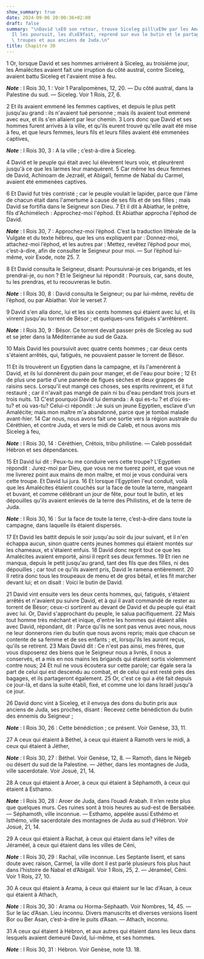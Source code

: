 ```yaml
---
show_summary: true
date: 2024-09-06 20:00:36+02:00
draft: false
summary: "\nDavid \xE0 son retour, trouve Siceleg pill\xE9e par les Amal\xE9cites.\n\
  Il les poursuit, les d\xE9fait, reprend sur eux le butin et le partage \xE0 ses\
  \ troupes et aux anciens de Juda.\n"
title: Chapitre 30
---
```





1 Or, lorsque David et ses hommes arrivèrent à Siceleg, au troisième jour, les Amalécites avaient fait une irruption du côté austral, contre Siceleg, avaient battu Siceleg et l'avaient mise à feu.

***Note*** :  I Rois 30, 1 : Voir 1 Paralipomènes, 12, 20. ― Du côté austral, dans la Palestine du sud. ― Siceleg. Voir 1 Rois, 27, 6.

2 Et ils avaient emmené les femmes captives, et depuis le plus petit jusqu'au grand : ils n'avaient tué personne ; mais ils avaient tout emmené avec eux, et ils s'en allaient par leur chemin. 3 Lors donc que David et ses hommes furent arrivés à la ville, et qu'ils eurent trouvé qu'elle avait été mise à feu, et que leurs femmes, leurs fils et leurs filles avaient été emmenées captives,

***Note*** :  I Rois 30, 3 : A la ville ; c’est-à-dire à Siceleg.

4 David et le peuple qui était avec lui élevèrent leurs voix, et pleurèrent jusqu'à ce que les larmes leur manquèrent. 5 Car même les deux femmes de David, Achinoam de Jezraël, et Abigaïl, femme de Nabal du Carmel, avaient été emmenées captives.


6 Et David fut très contristé ; car le peuple voulait le lapider, parce que l'âme de chacun était dans l'amertume à cause de ses fils et de ses filles ; mais David se fortifia dans le Seigneur son Dieu. 7 Et il dit à Abiathar, le prêtre, fils d'Achimélech : Approchez-moi l'éphod. Et Abiathar approcha l'éphod de David.

***Note*** :  I Rois 30, 7 : Approchez-moi l’éphod. C’est la traduction littérale de la Vulgate et du texte hébreu, que les uns expliquent par : Donnez-moi, attachez-moi l’éphod, et les autres par : Mettez, revêtez l’éphod pour moi, c’est-à-dire, afin de consulter le Seigneur pour moi. ― Sur l’éphod lui-même, voir Exode, note 25. 7.

8 Et David consulta le Seigneur, disant: Poursuivrai-je ces brigands, et les prendrai-je, ou non ? Et le Seigneur lui répondit : Poursuis, car, sans doute, tu les prendras, et tu recouvreras le butin.

***Note*** :  I Rois 30, 8 : David consulta le Seigneur; ou par lui-même, revêtu de l’éphod, ou par Abiathar. Voir le verset 7.

9 David s'en alla donc, lui et les six cents hommes qui étaient avec lui, et ils vinrent jusqu'au torrent de Bésor ; et quelques-uns fatigués s'arrêtèrent.

***Note*** :  I Rois 30, 9 : Bésor. Ce torrent devait passer près de Siceleg au sud et se jeter dans la Méditerranée au sud de Gaza.

10 Mais David les poursuivit avec quatre cents hommes ; car deux cents s'étaient arrêtés, qui, fatigués, ne pouvaient passer le torrent de Bésor.


11 Et ils trouvèrent un Egyptien dans la campagne, et ils l'amenèrent à David, et ils lui donnèrent du pain pour manger, et de l'eau pour boire ; 12 Et de plus une partie d'une panerée de figues sèches et deux grappes de raisins secs. Lorsqu'il eut mangé ces choses, ses esprits revinrent, et il fut restauré ; car il n'avait pas mangé de pain ni bu d'eau pendant trois jours et trois nuits. 13 C'est pourquoi David lui demanda : A qui es-tu ? et d'où es-tu? et où vas-tu? Celui-ci répondit : Je suis un jeune Egyptien, esclave d'un Amalécite; mais mon maître m'a abandonné, parce que je tombai malade avant-hier. 14 Car nous, nous avons fait une sortie vers la région australe du Céréthien, et contre Juda, et vers le midi de Caleb, et nous avons mis Siceleg à feu,

***Note*** :  I Rois 30, 14 : Céréthien, Crétois, tribu philistine. ― Caleb possédait Hébron et ses dépendances.

15 Et David lui dit : Peux-tu me conduire vers cette troupe? L'Egyptien répondit : Jurez-moi par Dieu, que vous ne me tuerez point, et que vous ne me livrerez point aux mains de mon maître, et moi je vous conduirai vers cette troupe. Et David lui jura. 16 Et lorsque l'Egyptien l'eut conduit, voilà que les Amalécites étaient couchés sur la face de toute la terre, mangeant et buvant, et comme célébrant un jour de fête, pour tout le butin, et les dépouilles qu'ils avaient enlevés de la terre des Philistins, et de la terre de Juda.

***Note*** :  I Rois 30, 16 : Sur la face de toute la terre, c’est-à-dire dans toute la campagne, dans laquelle ils étaient dispersés.

17 Et David les battit depuis le soir jusqu'au soir du jour suivant, et il n'en échappa aucun, sinon quatre cents jeunes hommes qui étaient montés sur les chameaux, et s'étaient enfuis. 18 David donc reprit tout ce que les Amalécites avaient emporté, ainsi il reprit ses deux femmes. 19 Et rien ne manqua, depuis le petit jusqu'au grand, tant des fils que des filles, ni des dépouilles ; car tout ce qu'ils avaient pris, David le ramena entièrement. 20 Il retira donc tous les troupeaux de menu et de gros bétail, et les fit marcher devant lui; et on disait : Voici le butin de David.


21 David vint ensuite vers les deux cents hommes, qui, fatigués, s'étaient arrêtés et n'avaient pu suivre David, et à qui il avait commandé de rester au torrent de Bésor; ceux-ci sortirent au devant de David et du peuple qui était avec lui. Or, David s'approchant du peuple, le salua pacifiquement. 22 Mais tout homme très méchant et inique, d'entre les hommes qui étaient allés avec David, répondant, dit : Parce qu'ils ne sont pas venus avec nous, nous ne leur donnerons rien du butin que nous avons repris; mais que chacun se contente de sa femme et de ses enfants ; et, lorsqu'ils les auront reçus, qu'ils se retirent. 23 Mais David dit : Ce n'est pas ainsi, mes frères, que vous disposerez des biens que le Seigneur nous a livrés, il nous a conservés, et a mis en nos mains les brigands qui étaient sortis violemment contre nous; 24 Et nul ne vous écoutera sur cette parole; car égale sera la part de celui qui est descendu au combat, et de celui qui est resté près des bagages, et ils partageront également. 25 Or, c'est
ce qui a été fait depuis ce jour-là, et dans la suite établi, fixé, et comme une loi dans Israël jusqu'à ce jour.


26 David donc vint à Siceleg, et il envoya des dons du butin pris aux anciens de Juda, ses proches, disant : Recevez cette bénédiction du butin des ennemis du Seigneur ;

***Note*** :  I Rois 30, 26 : Cette bénédiction ; ce présent. Voir Genèse, 33, 11.

27 A ceux qui étaient à Béthel, à ceux qui étaient à Ramoth vers le midi, à ceux qui étaient à Jéther,

***Note*** :  I Rois 30, 27 : Béthel. Voir Genèse, 12, 8. ― Ramoth, dans le Négeb ou désert du sud de la Palestine. ― Jéther, dans les montagnes de Juda, ville sacerdotale. Voir Josué, 21, 14.

28 A ceux qui étaient à Aroer, à ceux qui étaient à Séphamoth, à ceux qui étaient à Esthamo.

***Note*** :  I Rois 30, 28 : Aroer de Juda, dans l’ouadi Arabah. Il n’en reste plus que quelques murs. Ces ruines sont à trois heures au sud-est de Bersabée. ― Séphamoth, ville inconnue. ― Esthamo, appelée aussi Esthémo et Isthémo, ville sacerdotale des montagnes de Juda au sud d’Hébron. Voir Josué, 21, 14.

29 A ceux qui étaient à Rachat, à ceux qui étaient dans le? villes de Jéraméel, à ceux qui étaient dans les villes de Céni,

***Note*** :  I Rois 30, 29 : Rachal, ville inconnue. Les Septante lisent, et sans doute avec raison, Carmel, la ville dont il est parlé plusieurs fois plus haut dans l’histoire de Nabal et d’Abigaïl. Voir 1 Rois, 25, 2. ― Jéraméel, Céni. Voir 1 Rois, 27, 10.

30 A ceux qui étaient à Arama, à ceux qui étaient sur le lac d'Asan, à ceux qui étaient à Athach,

***Note*** :  I Rois 30, 30 : Arama ou Horma-Séphaath. Voir Nombres, 14, 45. ― Sur le lac d’Asan. Lieu inconnu. Divers manuscrits et diverses versions lisent Bor ou Ber Asan, c’est-à-dire le puits d’Asan. ― Athach, inconnu.

31 A ceux qui étaient à Hébron, et aux autres qui étaient dans les lieux dans lesquels avaient demeuré David, lui-même, et ses hommes.

***Note*** :  I Rois 30, 31 : Hébron. Voir Genèse, note 13. 18.

